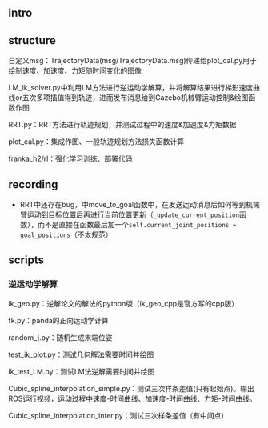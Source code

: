 ## intro



## structure

自定义msg：TrajectoryData(msg/TrajectoryData.msg)传递给plot_cal.py用于绘制速度、加速度、力矩随时间变化的图像

LM_ik_solver.py中利用LM方法进行逆运动学解算，并将解算结果进行梯形速度曲线or五次多项插值得到轨迹，进而发布消息给到Gazebo机械臂运动控制&绘图函数作图

RRT.py：RRT方法进行轨迹规划，并测试过程中的速度&加速度&力矩数据

plot_cal.py：集成作图、一般轨迹规划方法损失函数计算

franka_h2/rl：强化学习训练、部署代码


## recording




- RRT中还存在bug，中move_to_goal函数中，在发送运动消息后如何等到机械臂运动到目标位置后再进行当前位置更新（`_update_current_position`函数），而不是直接在函数最后加一个`self.current_joint_positions = goal_positions`（不太规范）


## scripts

### 逆运动学解算

ik_geo.py：逆解论文的解法的python版（ik_geo_cpp是官方写的cpp版）

fk.py：panda的正向运动学计算

random_j.py：随机生成末端位姿

test_ik_plot.py：测试几何解法需要时间并绘图

ik_test_LM.py：测试LM法逆解需要时间并绘图

Cubic_spline_interpolation_simple.py：测试三次样条差值(只有起始点)。输出ROS运行视频，运动过程中速度-时间曲线、加速度-时间曲线、力矩-时间曲线。

Cubic_spline_interpolation_inter.py：测试三次样条差值（有中间点）



